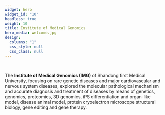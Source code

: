 ```yaml
---
widget: hero
widget_id: "10"
headless: true
weight: 10
title: Institute of Medical Genomics
hero_media: welcome.jpg
design:
  columns: "1"
  css_style: null
  css_class: null
---
```

<br>

The **Institute of Medical Genomics (IMG)** of Shandong first Medical University, focusing on rare genetic diseases and major cardiovascular and nervous system diseases, explored the molecular pathological mechanism and accurate diagnosis and treatment of diseases by means of genetics, genomics, proteomics, 3D genomics, iPS differentiation and organ-like model, disease animal model, protein cryoelectron microscope structural biology, gene editing and gene therapy.